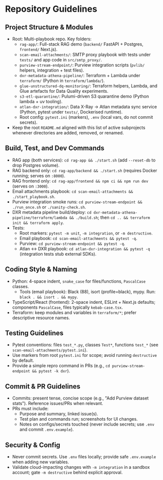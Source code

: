 # Repository Guidelines

## Project Structure & Modules
- Root: Multi-playbook repo. Key folders:
  - `rag-app/`: Full-stack RAG demo (`backend/` FastAPI + Postgres, `frontend/` Next.js).
  - `scan-email-attachments/`: SMTP proxy playbook with tests under `tests/` and app code in `src/smtp_proxy/`.
  - `purview-stream-endpoint/`: Purview integration scripts (`pvlib/` helpers, integration + test files).
  - `dxr-metadata-athena-pipeline/`: Terraform + Lambda under `terraform/` (Python in `terraform/lambda/`).
  - `glue-unstructured-dq-monitoring/`: Terraform helpers, Lambda, and Glue artefacts for Data Quality experiments.
  - `s3-etl-quarantine/`: Pulumi-driven S3 quarantine demo (Python lambda + uv tooling).
  - `atlan-dxr-integration/`: Data X-Ray → Atlan metadata sync service (Python, pytest under `tests/`, Dockerised runtime).
  - Root config: `pytest.ini` (markers), `.env` (local vars, do not commit secrets).
- Keep the root `README.md` aligned with this list of active subprojects whenever directories are added, removed, or renamed.

## Build, Test, and Dev Commands
- RAG app (both services): `cd rag-app && ./start.sh` (add `--reset-db` to drop Postgres volume).
- RAG backend only: `cd rag-app/backend && ./start.sh` (requires Docker running; serves on `:8000`).
- RAG frontend only: `cd rag-app/frontend && npm ci && npm run dev` (serves on `:3000`).
- Email attachments playbook: `cd scan-email-attachments && ./start_playbook.sh`.
- Purview integration smoke runs: `cd purview-stream-endpoint && ./run_once.sh` or `./sanity-check.sh`.
- DXR metadata pipeline build/deploy: `cd dxr-metadata-athena-pipeline/terraform/lambda && ./build.sh`; then `cd .. && terraform init && terraform apply`.
- Tests:
  - Root markers: `pytest -m unit`, `-m integration`, or `-m destructive`.
  - Email playbook: `cd scan-email-attachments && pytest -q`.
  - Purview: `cd purview-stream-endpoint && pytest -q`.
  - Atlan ↔ DXR playbook: `cd atlan-dxr-integration && pytest -q` (integration tests stub external SDKs).

## Coding Style & Naming
- Python: 4-space indent, `snake_case` for files/functions, `PascalCase` classes.
  - Tools (email playbook): Black (88), isort (profile=black), mypy. Run: `black . && isort . && mypy`.
- TypeScript/React (frontend): 2-space indent, ESLint + Next.js defaults; components `PascalCase`, files typically `kebab-case.tsx`.
- Terraform: keep modules and variables in `terraform/*`; prefer descriptive resource names.

## Testing Guidelines
- Pytest conventions: files `test_*.py`, classes `Test*`, functions `test_*` (see `scan-email-attachments/pytest.ini`).
- Use markers from root `pytest.ini` for scope; avoid running `destructive` by default.
- Provide a simple repro command in PRs (e.g., `cd purview-stream-endpoint && pytest -k dxr`).

## Commit & PR Guidelines
- Commits: present tense, concise scope (e.g., "Add Purview dataset stats"). Reference issues/PRs when relevant.
- PRs must include:
  - Purpose and summary, linked issue(s).
  - Test plan and commands run; screenshots for UI changes.
  - Notes on configs/secrets touched (never include secrets; use `.env` and commit `.env.example`).

## Security & Config
- Never commit secrets. Use `.env` files locally; provide safe `.env.example` when adding new variables.
- Validate cloud-impacting changes with `-m integration` in a sandbox account; gate `-m destructive` behind explicit approval.
